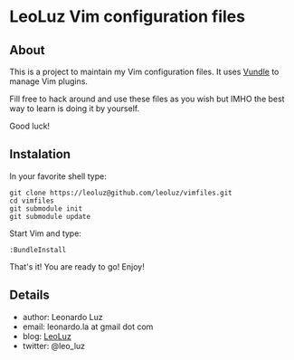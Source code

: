 LeoLuz Vim configuration files
======================================

About
-----

This is a project to maintain my Vim configuration files.
It uses [Vundle](https://github.com/gmarik/vundle) to manage Vim plugins.

Fill free to hack around and use these files as you wish but IMHO the best
way to learn is doing it by yourself.

Good luck!

Instalation
-----------

In your favorite shell type:

    git clone https://leoluz@github.com/leoluz/vimfiles.git
    cd vimfiles
    git submodule init
    git submodule update

Start Vim and type:

    :BundleInstall

That's it! You are ready to go! 
Enjoy!

Details
-------

* author: Leonardo Luz
* email: leonardo.la at gmail dot com
* blog: [LeoLuz](http://leo.classluz.net)
* twitter: @leo_luz
